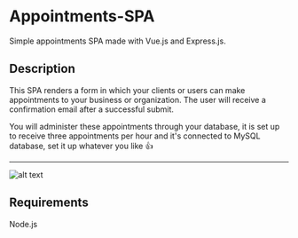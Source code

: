 # Appointments-SPA

Simple appointments SPA made with Vue.js and Express.js.

## Description

This SPA renders a form in which your clients or users can make appointments to your business or organization. The user will receive a confirmation email after a successful submit.

You will administer these appointments through your database, it is set up to receive three appointments per hour and it's connected to MySQL database, set it up whatever you like :thumbsup:

---
![alt text](https://github.com/[Denisse-AB]/[appointments-bilingual-spa]/blob/[main]/logo.png?raw=true)

## Requirements

Node.js

<!-- ## Installation

```javascript
npm run install

npm run dev
cd client
npm run start
``` -->